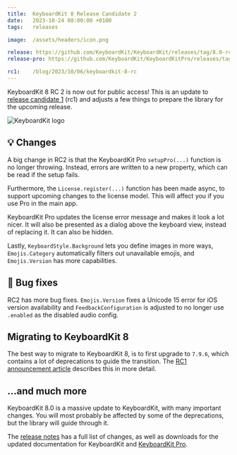 ```yaml
---
title:  KeyboardKit 8 Release Candidate 2
date:   2023-10-24 08:00:00 +0100
tags:   releases

image:  /assets/headers/icon.png

release: https://github.com/KeyboardKit/KeyboardKit/releases/tag/8.0-rc2
release-pro: https://github.com/KeyboardKit/KeyboardKitPro/releases/tag/8.0-rc2

rc1:    /blog/2023/10/06/keyboardkit-8-rc
---
```


KeyboardKit 8 RC 2 is now out for public access! This is an update to [release candidate 1]({{page.rc1}}) (rc1) and adjusts a few things to prepare the library for the upcoming release.

![KeyboardKit logo]({{page.image}})


## 💡 Changes

A big change in RC2 is that the KeyboardKit Pro `setupPro(...)` function is no longer throwing. Instead, errors are written to a new property, which can be read if the setup fails.

Furthermore, the  `License.register(...)` function has been made async, to support upcoming changes to the license model. This will affect you if you use Pro in the main app.

KeyboardKit Pro updates the license error message and makes it look a lot nicer. It will also be presented as a dialog above the keyboard view, instead of replacing it. It can also be hidden.

Lastly, `KeyboardStyle.Background` lets you define images in more ways, `Emojis.Category` automatically filters out unavailable emojis, and `Emojis.Version` has more capabilities.


## 🐛 Bug fixes

RC2 has more bug fixes. `Emojis.Version` fixes a Unicode 15 error for iOS version availability and `FeedbackConfiguration` is adjusted to no longer use `.enabled` as the disabled audio config.


## Migrating to KeyboardKit 8

The best way to migrate to KeyboardKit 8, is to first upgrade to `7.9.6`, which contains a lot of deprecations to guide the transition. The [RC1 announcement article]({{page.rc1}}) describes this in more detail.


## ...and much more

KeyboardKit 8.0 is a massive update to KeyboardKit, with many important changes. You will most probably be affected by some of the deprecations, but the library will guide through it.

The [release notes]({{page.release}}) has a full list of changes, as well as downloads for the updated documentation for KeyboardKit and [KeyboardKit Pro]({{page.release-pro}}).